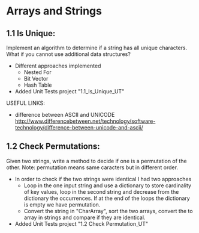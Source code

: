 # Arrays and Strings 

## 1.1 Is Unique: 
Implement an algorithm to determine if a string has all unique characters. What if you cannot use additional data structures? 
- Different approaches implemented
  - Nested For
  - Bit Vector
  - Hash Table
- Added Unit Tests project "1.1_Is_Unique_UT"

USEFUL LINKS:
- difference between ASCII and UNICODE http://www.differencebetween.net/technology/software-technology/difference-between-unicode-and-ascii/

## 1.2 Check Permutations: 
Given two strings, write a method to decide if one is a permutation of the other.
Note: permutation means same caracters but in different order.
- In order to check if the two strings were identical I had two approaches
  - Loop in the one input string and use a dictionary to store cardinality of key values, loop in the second string and decrease from the dictionary the occurrences. If at the end of the loops the dictionary is empty we have permutation.
  - Convert the string in "CharArray", sort the two arrays, convert the to array in strings and compare if they are identical.
- Added Unit Tests project "1.2 Check Permutation_UT"